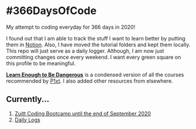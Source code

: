 # #366DaysOfCode

My attempt to coding everyday for 366 days in 2020!

I found out that I am able to track the stuff I want to learn better by putting them in [Notion](https://www.notion.so/ramidem/914534d1cae3467888dd06ff3bca0152?v=e93505a64934440b804bc2cbaa92e5cc). Also, I have moved the tutorial folders and kept them locally. This repo will just serve as a daily logger. Although, I am now just committing changes once every weekend. I want every green square on this profile to be meaningful.

**[Learn Enough to Be Dangerous](https://www.notion.so/ramidem/914534d1cae3467888dd06ff3bca0152?v=e93505a64934440b804bc2cbaa92e5cc)** is a condensed version of all the courses recommended by [P1xt](https://github.com/P1xt/p1xt-guides). I also added other resources from elsewhere.

## Currently...

1. [Zuitt Coding Bootcamp until the end of September 2020](./Zuitt/sessions.md)
2. [Daily Logs](./daily_logs.md)
